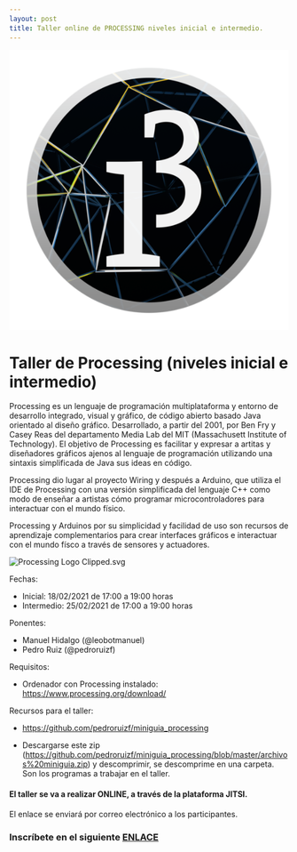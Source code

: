 ```yaml
---
layout: post
title: Taller online de PROCESSING niveles inicial e intermedio.
---
```


<img src="/images/processing1.png" width="800" />


# Taller de Processing (niveles inicial e intermedio)

Processing es un lenguaje de programación multiplataforma y entorno de desarrollo integrado, visual y gráfico, de código abierto basado Java orientado al diseño gráfico. Desarrollado, a partir del 2001, por Ben Fry y Casey Reas del departamento Media Lab del MIT (Massachusett Institute of Technology). El objetivo de Processing es facilitar y expresar a artitas y diseñadores gráficos ajenos al lenguaje de programación utilizando una sintaxis simplificada de Java sus ideas en código.

Processing dio lugar al proyecto Wiring y después a Arduino, que utiliza el IDE de Processing con una versión simplificada del lenguaje C++ como modo de enseñar a artistas cómo programar microcontroladores para interactuar con el mundo físico.

Processing y Arduinos por su simplicidad y facilidad de uso son recursos de aprendizaje complementarios para crear interfaces gráficos e interactuar con el mundo físco a través de sensores y actuadores.

![Processing Logo Clipped.svg](https://upload.wikimedia.org/wikipedia/commons/thumb/5/59/Processing_Logo_Clipped.svg/245px-Processing_Logo_Clipped.svg.png)

Fechas:

* Inicial: 18/02/2021 de 17:00 a 19:00 horas
* Intermedio: 25/02/2021 de 17:00 a 19:00 horas   

Ponentes:

* Manuel Hidalgo (@leobotmanuel)
* Pedro Ruiz (@pedroruizf)

Requisitos:

* Ordenador con Processing instalado: https://www.processing.org/download/

Recursos para el taller:

* https://github.com/pedroruizf/miniguia_processing

* Descargarse este zip (https://github.com/pedroruizf/miniguia_processing/blob/master/archivos%20miniguia.zip) y descomprimir, se descomprime en una carpeta. Son los programas a trabajar en el taller.






#### El taller se va a realizar ONLINE, a través de la plataforma JITSI.
El enlace se enviará por correo electrónico a los participantes.






### Inscríbete en el siguiente [ENLACE](https://forms.gle/bHAakwFYX8nTVsmW7)
